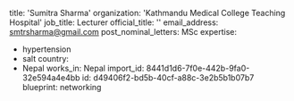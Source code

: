 title: 'Sumitra Sharma'
organization: 'Kathmandu Medical College Teaching Hospital'
job_title: Lecturer
official_title: ''
email_address: smtrsharma@gmail.com
post_nominal_letters: MSc
expertise:
  - hypertension
  - salt
country:
  - Nepal
works_in: Nepal
import_id: 8441d1d6-7f0e-442b-9fa0-32e594a4e4bb
id: d49406f2-bd5b-40cf-a88c-3e2b5b1b07b7
blueprint: networking
